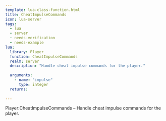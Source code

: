 ```yaml
---
template: lua-class-function.html
title: CheatImpulseCommands
icon: lua-server
tags:
  - lua
  - server
  - needs-verification
  - needs-example
lua:
  library: Player
  function: CheatImpulseCommands
  realm: server
  description: "Handle cheat impulse commands for the player."
  
  arguments:
    - name: "impulse"
      type: integer
  returns:
    
---
```


<div class="lua__search__keywords">
Player:CheatImpulseCommands &#x2013; Handle cheat impulse commands for the player.
</div>
